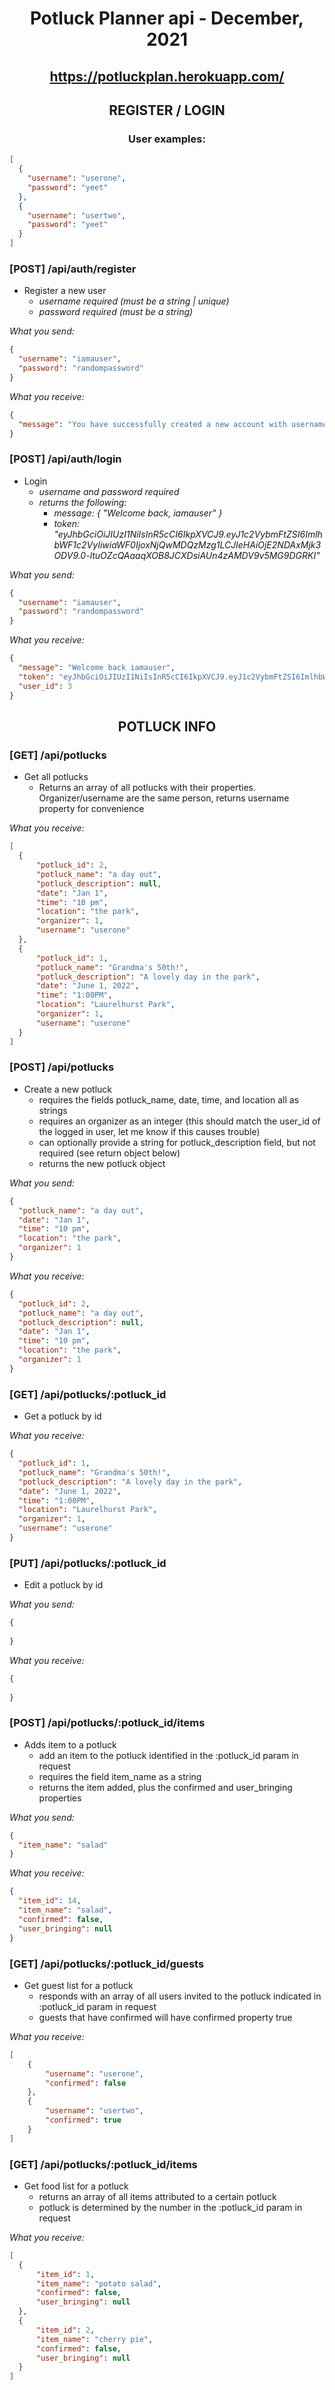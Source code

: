 # <p align="center">Potluck Planner api - December, 2021</p>

## <p align="center">https://potluckplan.herokuapp.com/</p>

## <p align="center">REGISTER / LOGIN</p>

### <p align="center">User examples:</p>

```json
[
  {
    "username": "userone",
    "password": "yeet"
  },
  {
    "username": "usertwo",
    "password": "yeet"
  }
]
```

### [POST] /api/auth/register

- Register a new user
  - _username required (must be a string | unique)_
  - _password required (must be a string)_

_What you send:_

```json
{
  "username": "iamauser",
  "password": "randompassword"
}
```

_What you receive:_

```json
{
  "message": "You have successfully created a new account with username 'iamauser'"
}
```

### [POST] /api/auth/login

- Login
  - _username and password required_
  - _returns the following:_
    - _message: { "Welcome back, iamauser" }_
    - _token: "eyJhbGciOiJIUzI1NiIsInR5cCI6IkpXVCJ9.eyJ1c2VybmFtZSI6ImlhbWF1c2VyIiwiaWF0IjoxNjQwMDQzMzg1LCJleHAiOjE2NDAxMjk3ODV9.0-ltuOZcQAaaqXOB8JCXDsiAUn4zAMDV9v5MG9DGRKI"_

_What you send:_

```json
{
  "username": "iamauser",
  "password": "randompassword"
}
```

_What you receive:_

```json
{
  "message": "Welcome back iamauser",
  "token": "eyJhbGciOiJIUzI1NiIsInR5cCI6IkpXVCJ9.eyJ1c2VybmFtZSI6ImlhbWF1c2VyIiwiaWF0IjoxNjM2ODYyMDY5LCJleHAiOjE2MzY5NDg0Njl9.fhVnkCzPDA5kubS1fo3mj57AEZcon267qH7dQ5Rk7rU",
  "user_id": 3
}
```


## <p align="center">POTLUCK INFO</p>


### [GET] /api/potlucks

- Get all potlucks
  - Returns an array of all potlucks with their properties. Organizer/username are the same person, returns username property for convenience

_What you receive:_

```json
[
  {
      "potluck_id": 2,
      "potluck_name": "a day out",
      "potluck_description": null,
      "date": "Jan 1",
      "time": "10 pm",
      "location": "the park",
      "organizer": 1,
      "username": "userone"
  },
  {
      "potluck_id": 1,
      "potluck_name": "Grandma's 50th!",
      "potluck_description": "A lovely day in the park",
      "date": "June 1, 2022",
      "time": "1:00PM",
      "location": "Laurelhurst Park",
      "organizer": 1,
      "username": "userone"
  }
]
```


### [POST] /api/potlucks

- Create a new potluck
  - requires the fields potluck_name, date, time, and location all as strings
  - requires an organizer as an integer (this should match the user_id of the logged in user, let me know if this causes trouble)
  - can optionally provide a string for potluck_description field, but not required (see return object below)
  - returns the new potluck object

_What you send:_

```json
{
  "potluck_name": "a day out",
  "date": "Jan 1",
  "time": "10 pm",
  "location": "the park",
  "organizer": 1
}
```

_What you receive:_

```json
{
  "potluck_id": 2,
  "potluck_name": "a day out",
  "potluck_description": null,
  "date": "Jan 1",
  "time": "10 pm",
  "location": "the park",
  "organizer": 1
}
```


### [GET] /api/potlucks/:potluck_id

- Get a potluck by id

_What you receive:_

```json
{
  "potluck_id": 1,
  "potluck_name": "Grandma's 50th!",
  "potluck_description": "A lovely day in the park",
  "date": "June 1, 2022",
  "time": "1:00PM",
  "location": "Laurelhurst Park",
  "organizer": 1,
  "username": "userone"
}
```

### [PUT] /api/potlucks/:potluck_id

- Edit a potluck by id

_What you send:_

```json
{
  
}
```

_What you receive:_

```json
{
  
}
```

### [POST] /api/potlucks/:potluck_id/items

- Adds item to a potluck
  - add an item to the potluck identified in the :potluck_id param in request
  - requires the field item_name as a string
  - returns the item added, plus the confirmed and user_bringing properties

_What you send:_

```json
{
  "item_name": "salad"
}
```

_What you receive:_

```json
{
  "item_id": 14,
  "item_name": "salad",
  "confirmed": false,
  "user_bringing": null
}
```


### [GET] /api/potlucks/:potluck_id/guests

- Get guest list for a potluck
  - responds with an array of all users invited to the potluck indicated in :potluck_id param in request
  - guests that have confirmed will have confirmed property true

_What you receive:_

```json
[
    {
        "username": "userone",
        "confirmed": false
    },
    {
        "username": "usertwo",
        "confirmed": true
    }
]
```

### [GET] /api/potlucks/:potluck_id/items

- Get food list for a potluck
  - returns an array of all items attributed to a certain potluck
  - potluck is determined by the number in the :potluck_id param in request

_What you receive:_

```json
[
  {
      "item_id": 1,
      "item_name": "potato salad",
      "confirmed": false,
      "user_bringing": null
  },
  {
      "item_id": 2,
      "item_name": "cherry pie",
      "confirmed": false,
      "user_bringing": null
  }
]
```